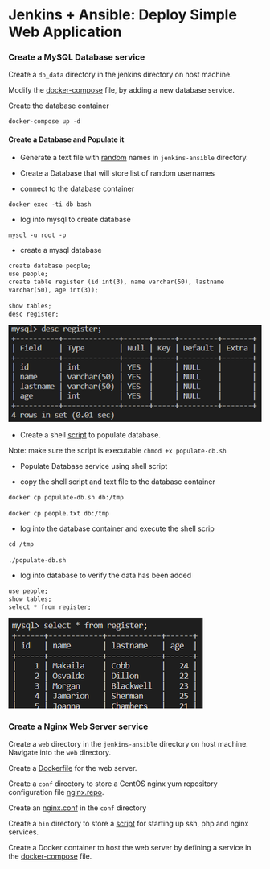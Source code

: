 # Jenkins + Ansible: Deploy Simple Web Application

### Create a MySQL Database service

Create a `db_data` directory in the jenkins directory on host machine.

Modify the [docker-compose](https://github.com/Kolawole-Ikeoluwa-Joshua/auto-m8/blob/e3483a82e62dd608b1f4e87695789cffeba44981/scripts/docker-compose.yml) file, by adding a new database service.

Create the database container
```
docker-compose up -d
```

#### Create a Database and Populate it
- Generate a text file with [random](https://github.com/Kolawole-Ikeoluwa-Joshua/auto-m8/blob/main/scripts/db_host/random-name.txt) names in `jenkins-ansible` directory.

- Create a Database that will store list of random usernames

* connect to the database container 
```
docker exec -ti db bash
```
* log into mysql to create database
```
mysql -u root -p
```
* create a mysql database
```
create database people;
use people;
create table register (id int(3), name varchar(50), lastname varchar(50), age int(3));

show tables;
desc register;
```
![people-db](https://github.com/Kolawole-Ikeoluwa-Joshua/auto-m8/blob/main/docs/images/people%20database.png)


- Create a shell [script](https://github.com/Kolawole-Ikeoluwa-Joshua/auto-m8/blob/main/scripts/db_host/populate-db.sh) to populate database.

Note: make sure the script is executable `chmod +x populate-db.sh`

- Populate Database service using shell script

* copy the shell script and text file to the database container
```
docker cp populate-db.sh db:/tmp

docker cp people.txt db:/tmp
```
* log into the database container and execute the shell scrip
```
cd /tmp

./populate-db.sh
```
* log into database to verify the data has been added
```
use people;
show tables;
select * from register;
```
![populated-db](https://github.com/Kolawole-Ikeoluwa-Joshua/auto-m8/blob/main/docs/images/populated%20database.png)

### Create a Nginx Web Server service

Create a `web` directory in the `jenkins-ansible` directory on host machine. Navigate into the `web` directory.

Create a [Dockerfile](https://github.com/Kolawole-Ikeoluwa-Joshua/auto-m8/blob/main/scripts/web/Dockerfile) for the web server.

Create a `conf` directory to store a CentOS nginx yum repository configuration file [nginx.repo](https://github.com/Kolawole-Ikeoluwa-Joshua/auto-m8/blob/main/scripts/web/nginx.repo).

Create an [nginx.conf](https://github.com/Kolawole-Ikeoluwa-Joshua/auto-m8/blob/main/scripts/web/nginx.conf) in the `conf` directory

Create a `bin` directory to store a [script](https://github.com/Kolawole-Ikeoluwa-Joshua/auto-m8/blob/main/scripts/web/start-services.sh) for starting up ssh, php and nginx services.

Create a Docker container to host the web server by defining a service in the [docker-compose]() file.


